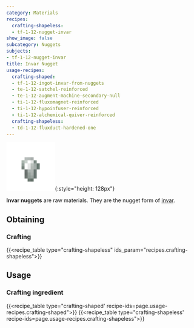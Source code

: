 ```yaml
---
category: Materials
recipes:
  crafting-shapeless:
  - tf-1-12-nugget-invar
show_image: false
subcategory: Nuggets
subjects:
- tf-1-12-nugget-invar
title: Invar Nugget
usage-recipes:
  crafting-shaped:
  - tf-1-12-ingot-invar-from-nuggets
  - te-1-12-satchel-reinforced
  - te-1-12-augment-machine-secondary-null
  - ti-1-12-fluxomagnet-reinforced
  - ti-1-12-hypoinfuser-reinforced
  - ti-1-12-alchemical-quiver-reinforced
  crafting-shapeless:
  - td-1-12-fluxduct-hardened-one
---
```


![Invar nugget](/assets/images/docs/1.12/thermal-foundation/nugget-invar.png){:style="height: 128px"}


**Invar nuggets** are raw materials. They are the nugget form of
[invar](../invar-ingot/).


Obtaining
---------

### Crafting
{{<recipe_table type="crafting-shapeless" ids_param="recipes.crafting-shapeless">}}


Usage
-----

### Crafting ingredient
{{<recipe_table type="crafting-shaped' recipe-ids=page.usage-recipes.crafting-shaped">}}
{{<recipe_table type="crafting-shapeless' recipe-ids=page.usage-recipes.crafting-shapeless">}}
